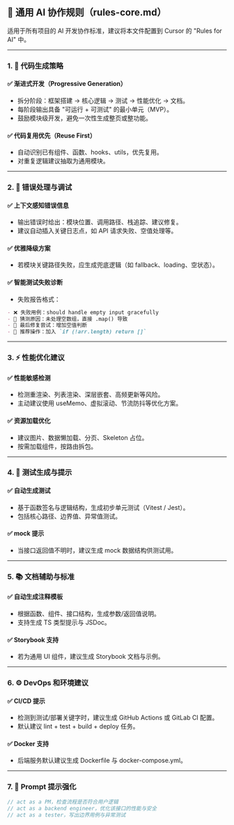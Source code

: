 ## 📌 通用 AI 协作规则（rules-core.md）

适用于所有项目的 AI 开发协作标准，建议将本文件配置到 Cursor 的 "Rules for AI" 中。

---

### 1. 📐 代码生成策略

#### ✅ 渐进式开发（Progressive Generation）
- 拆分阶段：框架搭建 → 核心逻辑 → 测试 → 性能优化 → 文档。
- 每阶段输出具备 "可运行 + 可测试" 的最小单元（MVP）。
- 鼓励模块级开发，避免一次性生成整页或整功能。

#### ✅ 代码复用优先（Reuse First）
- 自动识别已有组件、函数、hooks、utils，优先复用。
- 对重复逻辑建议抽取为通用模块。

---

### 2. 🧯 错误处理与调试

#### ✅ 上下文感知错误信息
- 输出错误时给出：模块位置、调用路径、栈追踪、建议修复。
- 建议自动插入关键日志点，如 API 请求失败、空值处理等。

#### ✅ 优雅降级方案
- 若模块关键路径失败，应生成兜底逻辑（如 fallback、loading、空状态）。

#### ✅ 智能测试失败诊断
- 失败报告格式：
```md
- ❌ 失败用例：should handle empty input gracefully
- 🧠 猜测原因：未处理空数组，直接 .map() 导致
- 🧪 最后修复尝试：增加空值判断
- 📌 推荐操作：加入 `if (!arr.length) return []`
```

---

### 3. ⚡ 性能优化建议

#### ✅ 性能敏感检测
- 检测重渲染、列表渲染、深层嵌套、高频更新等风险。
- 主动建议使用 useMemo、虚拟滚动、节流防抖等优化方案。

#### ✅ 资源加载优化
- 建议图片、数据懒加载、分页、Skeleton 占位。
- 按需加载组件，按路由拆包。

---

### 4. 🧪 测试生成与提示

#### ✅ 自动生成测试
- 基于函数签名与逻辑结构，生成初步单元测试（Vitest / Jest）。
- 包括核心路径、边界值、异常值测试。

#### ✅ mock 提示
- 当接口返回值不明时，建议生成 mock 数据结构供测试用。

---

### 5. 📚 文档辅助与标准

#### ✅ 自动生成注释模板
- 根据函数、组件、接口结构，生成参数/返回值说明。
- 支持生成 TS 类型提示与 JSDoc。

#### ✅ Storybook 支持
- 若为通用 UI 组件，建议生成 Storybook 文档与示例。

---

### 6. ⚙️ DevOps 和环境建议

#### ✅ CI/CD 提示
- 检测到测试/部署关键字时，建议生成 GitHub Actions 或 GitLab CI 配置。
- 默认建议 lint + test + build + deploy 任务。

#### ✅ Docker 支持
- 后端服务默认建议生成 Dockerfile 与 docker-compose.yml。

---

### 7. 🧠 Prompt 提示强化

```ts
// act as a PM，检查流程是否符合用户逻辑
// act as a backend engineer，优化该接口的性能与安全
// act as a tester，写出边界用例与异常测试
```


